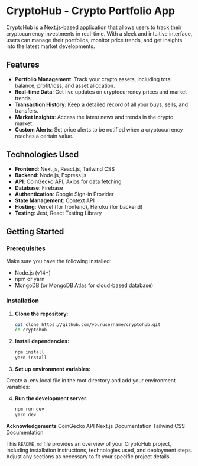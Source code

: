 # CryptoHub - Crypto Portfolio App

CryptoHub is a Next.js-based application that allows users to track their cryptocurrency investments in real-time. With a sleek and intuitive interface, users can manage their portfolios, monitor price trends, and get insights into the latest market developments.

## Features

- **Portfolio Management**: Track your crypto assets, including total balance, profit/loss, and asset allocation.
- **Real-time Data**: Get live updates on cryptocurrency prices and market trends.
- **Transaction History**: Keep a detailed record of all your buys, sells, and transfers.
- **Market Insights**: Access the latest news and trends in the crypto market.
- **Custom Alerts**: Set price alerts to be notified when a cryptocurrency reaches a certain value.

## Technologies Used

- **Frontend**: Next.js, React.js, Tailwind CSS
- **Backend**: Node.js, Express.js
- **API**: CoinGecko API, Axios for data fetching
- **Database**: Firebase
- **Authentication**: Google Sign-in Provider
- **State Management**: Context API
- **Hosting**: Vercel (for frontend), Heroku (for backend)
- **Testing**: Jest, React Testing Library

## Getting Started

### Prerequisites

Make sure you have the following installed:

- Node.js (v14+)
- npm or yarn
- MongoDB (or MongoDB Atlas for cloud-based database)

### Installation

1. **Clone the repository:**

   ```bash
   git clone https://github.com/yourusername/cryptohub.git
   cd cryptohub
2. **Install dependencies:**

   ```bash
   npm install
   yarn install

3. **Set up environment variables:**

Create a .env.local file in the root directory and add your environment variables:

4. **Run the development server:**

   ```bash
   npm run dev
   yarn dev

**Acknowledgements**
CoinGecko API
Next.js Documentation
Tailwind CSS Documentation


This `README.md` file provides an overview of your CryptoHub project, including installation instructions, technologies used, and deployment steps. Adjust any sections as necessary to fit your specific project details.
